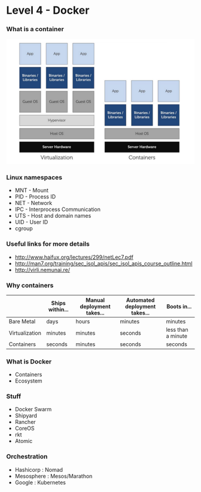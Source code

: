 # Level 4 - Docker

### What is a container

![containers](images/containers.png)

### Linux namespaces

- MNT - Mount
- PID - Process ID
- NET - Network
- IPC - Interprocess Communication
- UTS - Host and domain names
- UID - User ID
- cgroup

### Useful links for more details

- <http://www.haifux.org/lectures/299/netLec7.pdf>
- <http://man7.org/training/sec_isol_apis/sec_isol_apis_course_outline.html>
- <http://virli.nemunai.re/>

### Why containers

|                    | Ships within...     | Manual deployment takes...     | Automated deployment takes...     | Boots in...            |
|----------------    |-----------------    |----------------------------    |-------------------------------    |--------------------    |
| Bare Metal         | days                | hours                          | minutes                           | minutes                |
| Virtualization     | minutes             | minutes                        | seconds                           | less than a minute     |
| Containers         | seconds             | minutes                        | seconds                           | seconds                |

### What is Docker

- Containers
- Ecosystem

### Stuff

- Docker Swarm
- Shipyard
- Rancher
- CoreOS
- rkt
- Atomic

### Orchestration

- Hashicorp : Nomad
- Mesosphere : Mesos/Marathon
- Google : Kubernetes
